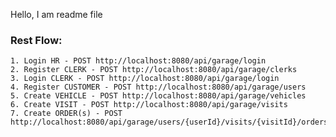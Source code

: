 Hello, I am readme file
### Rest Flow:
    1. Login HR - POST http://localhost:8080/api/garage/login
    2. Register CLERK - POST http://localhost:8080/api/garage/clerks
    3. Login CLERK - POST http://localhost:8080/api/garage/login
    4. Register CUSTOMER - POST http://localhost:8080/api/garage/users
    5. Create VEHICLE - POST http://localhost:8080/api/garage/vehicles
    6. Create VISIT - POST http://localhost:8080/api/garage/visits
    7. Create ORDER(s) - POST http://localhost:8080/api/garage/users/{userId}/visits/{visitId}/orders"